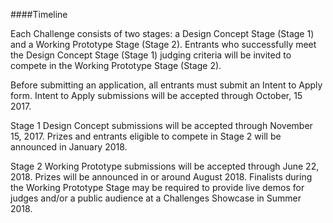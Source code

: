 ####Timeline

Each Challenge consists of two stages: a Design Concept Stage (Stage 1) and a Working Prototype Stage (Stage 2). Entrants who successfully meet the Design Concept Stage (Stage 1) judging criteria will be invited to compete in the Working Prototype Stage (Stage 2).

Before submitting an application, all entrants must submit an Intent to Apply form. Intent to Apply submissions will be accepted through October, 15 2017.

Stage 1 Design Concept submissions will be accepted through November 15, 2017. Prizes and entrants eligible to compete in Stage 2 will be announced in January 2018.

Stage 2 Working Prototype submissions will be accepted through June 22, 2018. Prizes will be announced in or around August 2018. Finalists during the Working Prototype Stage may be required to provide live demos for judges and/or a public audience at a Challenges Showcase in Summer 2018.
